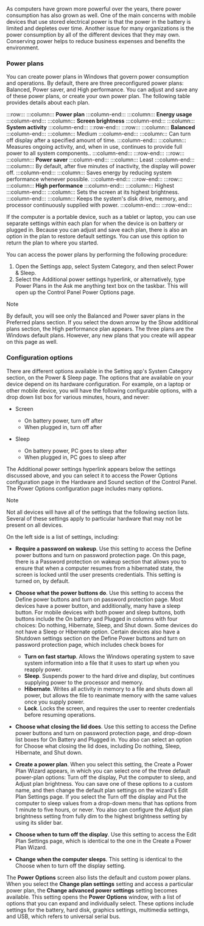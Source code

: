 As computers have grown more powerful over the years, there power consumption has also grown as well. One of the main concerns with mobile devices that use stored electrical power is that the power in the battery is limited and depletes over time. Another issue for many organizations is the power consumption by all of the different devices that they may own. Conserving power helps to reduce business expenses and benefits the environment.

### Power plans

You can create power plans in Windows that govern power consumption and operations. By default, there are three preconfigured power plans: Balanced, Power saver, and High performance. You can adjust and save any of these power plans, or create your own power plan. The following table provides details about each plan.

:::row:::
  :::column:::
    **Power plan**
  :::column-end:::
  :::column:::
    **Energy usage**
  :::column-end:::
  :::column:::
    **Screen brightness**
  :::column-end:::
  :::column:::
    **System activity**
  :::column-end:::
:::row-end:::
:::row:::
  :::column:::
    **Balanced**
  :::column-end:::
  :::column:::
    Medium
  :::column-end:::
  :::column:::
    Can turn off display after a specified amount of time.
  :::column-end:::
  :::column:::
    Measures ongoing activity, and, when in use, continues to provide full power to all system components..
  :::column-end:::
:::row-end:::
:::row:::
  :::column:::
    **Power saver**
  :::column-end:::
  :::column:::
    Least
  :::column-end:::
  :::column:::
    By default, after five minutes of inactivity, the display will power off.
  :::column-end:::
  :::column:::
    Saves energy by reducing system performance whenever possible.
  :::column-end:::
:::row-end:::
:::row:::
  :::column:::
    **High performance**
  :::column-end:::
  :::column:::
    Highest
  :::column-end:::
  :::column:::
    Sets the screen at its highest brightness.
  :::column-end:::
  :::column:::
    Keeps the system's disk drive, memory, and processor continuously supplied with power.
  :::column-end:::
:::row-end:::


If the computer is a portable device, such as a tablet or laptop, you can use separate settings within each plan for when the device is on battery or plugged in. Because you can adjust and save each plan, there is also an option in the plan to restore default settings. You can use this option to return the plan to where you started.

You can access the power plans by performing the following procedure:

1.  Open the Settings app, select System Category, and then select Power &amp; Sleep.
2.  Select the Additional power settings hyperlink, or alternatively, type Power Plans in the Ask me anything text box on the taskbar. This will open up the Control Panel Power Options page.

> [!NOTE]
> By default, you will see only the Balanced and Power saver plans in the Preferred plans section. If you select the down arrow by the Show additional plans section, the High performance plan appears. The three plans are the Windows default plans. However, any new plans that you create will appear on this page as well.

### Configuration options

There are different options available in the Setting app's System Category section, on the Power &amp; Sleep page. The options that are available on your device depend on its hardware configuration. For example, on a laptop or other mobile device, you will have the following configurable options, with a drop down list box for various minutes, hours, and never:

 -  Screen
    
     -  On battery power, turn off after
     -  When plugged in, turn off after
 -  Sleep
    
     -  On battery power, PC goes to sleep after
     -  When plugged in, PC goes to sleep after

The Additional power settings hyperlink appears below the settings discussed above, and you can select it to access the Power Options configuration page in the Hardware and Sound section of the Control Panel. The Power Options configuration page includes many options.

> [!NOTE]
> Not all devices will have all of the settings that the following section lists. Several of these settings apply to particular hardware that may not be present on all devices.

On the left side is a list of settings, including:

 -  **Require a password on wakeup**. Use this setting to access the Define power buttons and turn on password protection page. On this page, there is a Password protection on wakeup section that allows you to ensure that when a computer resumes from a hibernated state, the screen is locked until the user presents credentials. This setting is turned on, by default.
 -  **Choose what the power buttons do**. Use this setting to access the Define power buttons and turn on password protection page. Most devices have a power button, and additionally, many have a sleep button. For mobile devices with both power and sleep buttons, both buttons include the On battery and Plugged in columns with four choices: Do nothing, Hibernate, Sleep, and Shut down. Some devices do not have a Sleep or Hibernate option. Certain devices also have a Shutdown settings section on the Define Power buttons and turn on password protection page, which includes check boxes for
    
     -  **Turn on fast startup**. Allows the Windows operating system to save system information into a file that it uses to start up when you reapply power.
     -  **Sleep**. Suspends power to the hard drive and display, but continues supplying power to the processor and memory.
     -  **Hibernate**. Writes all activity in memory to a file and shuts down all power, but allows the file to reanimate memory with the same values once you supply power.
     -  **Lock**. Locks the screen, and requires the user to reenter credentials before resuming operations.
 -  **Choose what closing the lid does**. Use this setting to access the Define power buttons and turn on password protection page, and drop-down list boxes for On Battery and Plugged in. You also can select an option for Choose what closing the lid does, including Do nothing, Sleep, Hibernate, and Shut down.
 -  **Create a power plan**. When you select this setting, the Create a Power Plan Wizard appears, in which you can select one of the three default power-plan options: Turn off the display, Put the computer to sleep, and Adjust plan brightness. You can save one of these options to a custom name, and then change the default plan settings on the wizard's Edit Plan Settings page. If you select the Turn off the display and Put the computer to sleep values from a drop-down menu that has options from 1 minute to five hours, or never. You also can configure the Adjust plan brightness setting from fully dim to the highest brightness setting by using its slider bar.
 -  **Choose when to turn off the display**. Use this setting to access the Edit Plan Settings page, which is identical to the one in the Create a Power Plan Wizard.
 -  **Change when the computer sleeps**. This setting is identical to the Choose when to turn off the display setting.

The **Power Options** screen also lists the default and custom power plans. When you select the **Change plan settings** setting and access a particular power plan, the **Change advanced power settings** setting becomes available. This setting opens the **Power Options** window, with a list of options that you can expand and individually select. These options include settings for the battery, hard disk, graphics settings, multimedia settings, and USB, which refers to universal serial bus.
